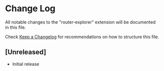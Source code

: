 # Change Log

All notable changes to the "router-explorer" extension will be documented in this file.

Check [Keep a Changelog](http://keepachangelog.com/) for recommendations on how to structure this file.

## [Unreleased]

- Initial release